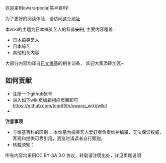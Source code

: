 欢迎来到owaraipedia|笑神百科!

为了更好的阅读体验，请访问[这个地址](https://owaraiclub.com/wiki/)



本wiki的主题为日本搞笑艺人的科普~~安利~~, 主要内容覆盖：

- 日本搞笑艺人
- 日本综艺
- 其他相关内容


大部分内容均译自[日文维基](https://ja.wikipedia.org/wiki)的相关词条， 欢迎大家添砖加瓦~

## 如何贡献
- 注册一个github帐号
- 进入如下wiki页编辑相应页面即可 https://github.com/tcgriffith/owarai_wiki/wiki/
- 

**注意事项**
- 与维基百科的区别：
本维基为搞笑艺人爱好者负责维护编辑，无法保证权威，客观和提供可靠引用，阅览时请读者自行甄别。
- 转载须知：

所有内容均采用CC BY-SA 3.0 协议，转载请注明出处，详见页尾说明
